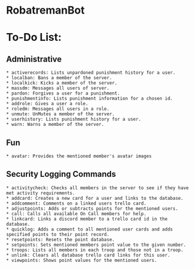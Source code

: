 # RobatremanBot

# To-Do List:
  ## Administrative
    * activerecords: Lists unpardoned punishment history for a user.
    * localban: Bans a member of the server.
    * localkick: Kicks a member of the server.
    * massdm: Messages all users of server.
    * pardon: Forgives a user for a punishment.
    * punishmentinfo: Lists punishment information for a chosen id.
    * addrole: Gives a user a role.
    * roledm: Messages all users in a role.
    * unmute: UnMutes a member of the server.
    * userhistory: Lists punishment history for a user.
    * warn: Warns a member of the server.
    
  ## Fun
    * avatar: Provides the mentioned member's avatar images

  ## Security Logging Commands
    * activitycheck: Checks all members in the server to see if they have met activity requirements.
    * addcard: Creates a new card for a user and links to the database.
    * addcomment: Comments on a linked users trello card.
    * adjustpoints: Adds or subtracts points for the mentioned users.
    * call: Calls all available On Call members for help.
    * linkcard: Links a discord member to a trello card id in the database.
    * quicklog: Adds a comment to all mentioned user cards and adds specified points to their point record.
    * resetpoints: Resets the point database.
    * setpoints: Sets mentioned members point value to the given number.
    * troops: Lists all members in each troop and those not in a troop.
    * unlink: Clears all database trello card links for this user.
    * viewpoints: Shows point values for the mentioned users.
